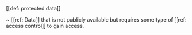 [[def: protected data]]

~ [[ref: Data]] that is not publicly available but requires some type of [[ref: access control]] to gain access.
